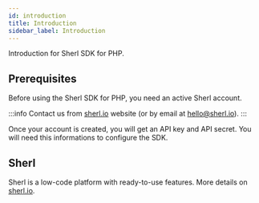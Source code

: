 ```yaml
---
id: introduction
title: Introduction
sidebar_label: Introduction
---
```


Introduction for Sherl SDK for PHP.

## Prerequisites

Before using the Sherl SDK for PHP, you need an active Sherl account.

:::info
Contact us from [sherl.io](https://sherl.io) website (or by email at hello@sherl.io).
:::

Once your account is created, you will get an API key and API secret.
You will need this informations to configure the SDK.

## Sherl

Sherl is a low-code platform with ready-to-use features. More details on [sherl.io](https://sherl.io).
